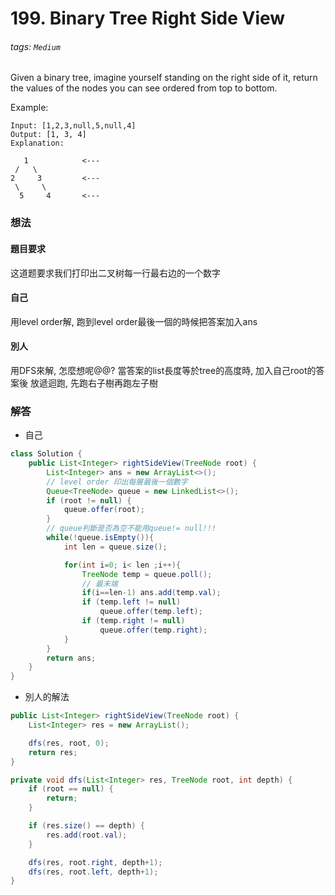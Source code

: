 # 199. Binary Tree Right Side View
###### tags: `Medium`
Given a binary tree, imagine yourself standing on the right side of it, return the values of the nodes you can see ordered from top to bottom.

Example:
```
Input: [1,2,3,null,5,null,4]
Output: [1, 3, 4]
Explanation:

   1            <---
 /   \
2     3         <---
 \     \
  5     4       <---
  ```
### 想法
#### 題目要求
这道题要求我们打印出二叉树每一行最右边的一个数字

#### 自己 
用level order解, 跑到level order最後一個的時候把答案加入ans

#### 別人
用DFS來解, 怎麼想呢@@?
當答案的list長度等於tree的高度時, 加入自己root的答案後  放遞迴跑, 先跑右子樹再跑左子樹

### 解答 

- 自己
```java
class Solution {
    public List<Integer> rightSideView(TreeNode root) {
        List<Integer> ans = new ArrayList<>();
        // level order 印出每層最後一個數字
        Queue<TreeNode> queue = new LinkedList<>();
        if (root != null) {
            queue.offer(root);
        }
        // queue判斷是否為空不能用queue!= null!!!
        while(!queue.isEmpty()){
            int len = queue.size();

            for(int i=0; i< len ;i++){
                TreeNode temp = queue.poll();
                // 最末端
                if(i==len-1) ans.add(temp.val);
                if (temp.left != null)
                    queue.offer(temp.left);
                if (temp.right != null)
                    queue.offer(temp.right);
            }
        }
        return ans;
    }
}
```

- 別人的解法
```java
public List<Integer> rightSideView(TreeNode root) {
    List<Integer> res = new ArrayList();

    dfs(res, root, 0);
    return res;
}

private void dfs(List<Integer> res, TreeNode root, int depth) {
    if (root == null) {
        return;
    }

    if (res.size() == depth) {
        res.add(root.val);
    }

    dfs(res, root.right, depth+1);
    dfs(res, root.left, depth+1);
}
```